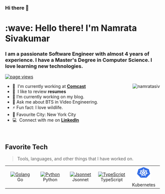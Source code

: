### Hi there 👋
<h1 align="left" id="nam-title">:wave: Hello there! I'm Namrata Sivakumar</h1>
<h3 align="left">I am a passionate Software Engineer with almost 4 years of experience. I have a Master's Degree in Computer Science. I love learning new technologies.</h3>

<p align="left">
  <a href="https://github.com/namratasiv/namratasiv">
    <img src="https://komarev.com/ghpvc/?username=namratasiv" alt="page views" />
  </a>
  
</p>

<a href="#nam-title">
  <img src="https://raw.githubusercontent.com/namratasiv/github-stats-transparent/output/generated/overview.svg" alt="namratasiv" align="right" />
</a>

- :office: &nbsp;I'm currently working at **[Comcast]**
- :speech_balloon: &nbsp;I like to review **resumes**
- 🔭 I’m currently working on my blog.
- 💬 Ask me about BTS in Video Engineering.
- ⚡ Fun fact: I love wildlife.
- 🌆 Favourite City: New York City
- :computer: &nbsp;Connect with me on **[LinkedIn]**

<br>

<h2 align="left" id="nam-tech">Favorite Tech</h2>

> Tools, languages, and other things that I have worked on.

<table>
  <tr>
    <td align="center" width="96">
      <a href="#nam-tech">
        <img src="./img/go-flat.svg" width="48" height="48" alt="Golang" />
      </a>
      <br>Go
    </td>
    <td align="center" width="96">
      <a href="#nam-tech">
        <img src="./img/python-original.svg" width="48" height="48" alt="Python" />
      </a>
      <br>Python
    </td>
    <td align="center" width="96">
      <a href="#nam-tech">
        <img src="https://jsonnet.org/img/isologo.svg" width="48" height="48" alt="Jsonnet" />
      </a>
      <br>Jsonnet
    </td>
    <td align="center" width="96">
      <a href="#nam-tech">
        <img src="./img/typescript-original.svg" width="48" height="48" alt="TypeScript" />
      </a>
      <br>TypeScript
    </td>
    <td align="center" width="96">
      <a href="#nam-tech" >
        <img src="https://raw.githubusercontent.com/cncf/artwork/master/projects/kubernetes/icon/color/kubernetes-icon-color.svg" width="48" height="48" alt="Kubernetes" />
      </a>
      <br>Kubernetes
    </td>
    
  </tr>
</table>

<!--<h2 align="left">Coding Activity</h2>-->


[Comcast]: https://corporate.comcast.com/ "Comcast"
[linkedin]: https://www.linkedin.com/in/namrata-sivakumar1/ "Namrata Sivakumar LinkedIn"
<!--
**namratasiv/namratasiv** is a ✨ _special_ ✨ repository because its `README.md` (this file) appears on your GitHub profile.

Here are some ideas to get you started:

- 🔭 I’m currently working on ...
- 🌱 I’m currently learning ...
- 👯 I’m looking to collaborate on ...
- 🤔 I’m looking for help with ...
- 💬 Ask me about ...
- 📫 How to reach me: ...
- 😄 Pronouns: ...
- ⚡ Fun fact: ...
-->

